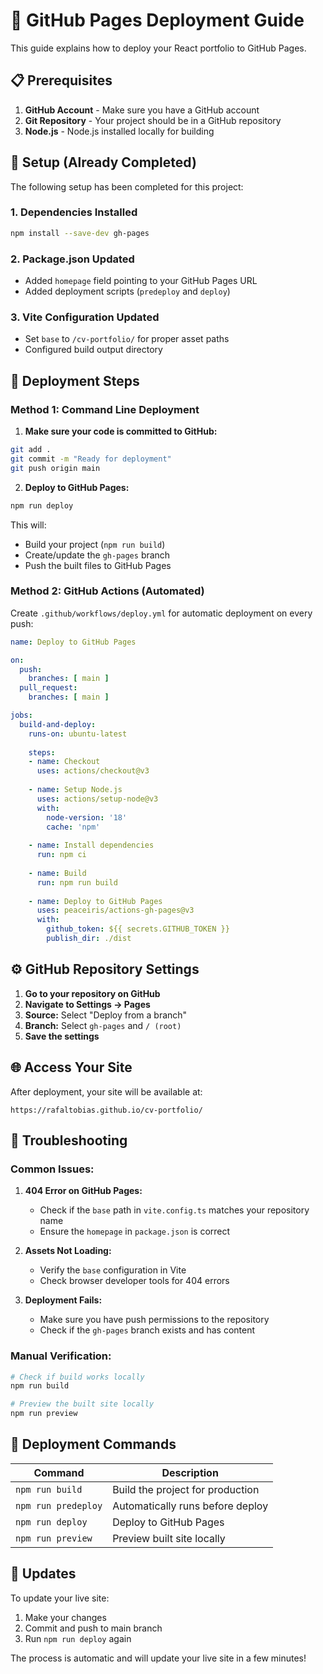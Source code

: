 # 🚀 GitHub Pages Deployment Guide

This guide explains how to deploy your React portfolio to GitHub Pages.

## 📋 Prerequisites

1. **GitHub Account** - Make sure you have a GitHub account
2. **Git Repository** - Your project should be in a GitHub repository
3. **Node.js** - Node.js installed locally for building

## 🔧 Setup (Already Completed)

The following setup has been completed for this project:

### 1. Dependencies Installed
```bash
npm install --save-dev gh-pages
```

### 2. Package.json Updated
- Added `homepage` field pointing to your GitHub Pages URL
- Added deployment scripts (`predeploy` and `deploy`)

### 3. Vite Configuration Updated
- Set `base` to `/cv-portfolio/` for proper asset paths
- Configured build output directory

## 🚀 Deployment Steps

### Method 1: Command Line Deployment

1. **Make sure your code is committed to GitHub:**
```bash
git add .
git commit -m "Ready for deployment"
git push origin main
```

2. **Deploy to GitHub Pages:**
```bash
npm run deploy
```

This will:
- Build your project (`npm run build`)
- Create/update the `gh-pages` branch
- Push the built files to GitHub Pages

### Method 2: GitHub Actions (Automated)

Create `.github/workflows/deploy.yml` for automatic deployment on every push:

```yaml
name: Deploy to GitHub Pages

on:
  push:
    branches: [ main ]
  pull_request:
    branches: [ main ]

jobs:
  build-and-deploy:
    runs-on: ubuntu-latest
    
    steps:
    - name: Checkout
      uses: actions/checkout@v3
      
    - name: Setup Node.js
      uses: actions/setup-node@v3
      with:
        node-version: '18'
        cache: 'npm'
        
    - name: Install dependencies
      run: npm ci
      
    - name: Build
      run: npm run build
      
    - name: Deploy to GitHub Pages
      uses: peaceiris/actions-gh-pages@v3
      with:
        github_token: ${{ secrets.GITHUB_TOKEN }}
        publish_dir: ./dist
```

## ⚙️ GitHub Repository Settings

1. **Go to your repository on GitHub**
2. **Navigate to Settings → Pages**
3. **Source:** Select "Deploy from a branch"
4. **Branch:** Select `gh-pages` and `/ (root)`
5. **Save the settings**

## 🌐 Access Your Site

After deployment, your site will be available at:
```
https://rafaltobias.github.io/cv-portfolio/
```

## 🔧 Troubleshooting

### Common Issues:

1. **404 Error on GitHub Pages:**
   - Check if the `base` path in `vite.config.ts` matches your repository name
   - Ensure the `homepage` in `package.json` is correct

2. **Assets Not Loading:**
   - Verify the `base` configuration in Vite
   - Check browser developer tools for 404 errors

3. **Deployment Fails:**
   - Make sure you have push permissions to the repository
   - Check if the `gh-pages` branch exists and has content

### Manual Verification:

```bash
# Check if build works locally
npm run build

# Preview the built site locally
npm run preview
```

## 📝 Deployment Commands

| Command | Description |
|---------|-------------|
| `npm run build` | Build the project for production |
| `npm run predeploy` | Automatically runs before deploy |
| `npm run deploy` | Deploy to GitHub Pages |
| `npm run preview` | Preview built site locally |

## 🔄 Updates

To update your live site:
1. Make your changes
2. Commit and push to main branch
3. Run `npm run deploy` again

The process is automatic and will update your live site in a few minutes!
